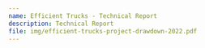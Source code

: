 ```yaml
---
name: Efficient Trucks - Technical Report
description: Technical Report
file: img/efficient-trucks-project-drawdown-2022.pdf
---
```

